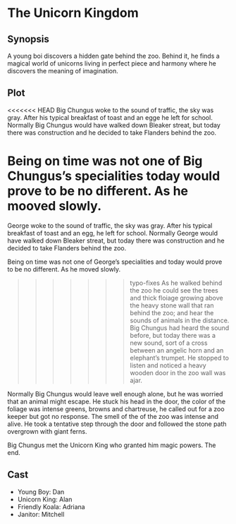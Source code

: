 # The Unicorn Kingdom

## Synopsis

A young boi discovers a hidden gate behind the zoo.
Behind it, he finds a magical world of unicorns living in perfect piece and harmony where he discovers the meaning of imagination.

## Plot

<<<<<<< HEAD
Big Chungus woke to the sound of traffic, the sky was gray.
After his typical breakfast of toast and an egge he left for school.
Normally Big Chungus would have walked down Bleaker streat, but today there was construction and he decided to take Flanders behind the zoo.

Being on time was not one of Big Chungus’s specialities today would prove to be no different.
As he mooved slowly.
=======
George woke to the sound of traffic, the sky was gray.
After his typical breakfast of toast and an egg, he left for school.
Normally George would have walked down Bleaker streat, but today there was construction and he decided to take Flanders behind the zoo.

Being on time was not one of George’s specialities and today would prove to be no different.
As he moved slowly.
>>>>>>> typo-fixes
As he walked behind the zoo he could see the trees and thick floiage growing above the heavy stone wall that ran behind the zoo; and hear the sounds of animals in the distance.
Big Chungus had heard the sound before, but today there was a new sound, sort of a cross between an angelic horn and an elephant’s trumpet.
He stopped to listen and noticed a heavy wooden door in the zoo wall was ajar.

Normally Big Chungus would leave well enough alone, but he was worried that an animal might escape.
He stuck his head in the door, the color of the foliage was intense greens, browns and chartreuse, he called out for a zoo keeper but got no response.
The smell of the of the zoo was intense and alive.
He took a tentative step through the door and followed the stone path overgrown with giant ferns.

Big Chungus met the Unicorn King who granted him magic powers.
The end.

## Cast

* Young Boy: Dan
* Unicorn King: Alan
* Friendly Koala: Adriana
* Janitor: Mitchell
